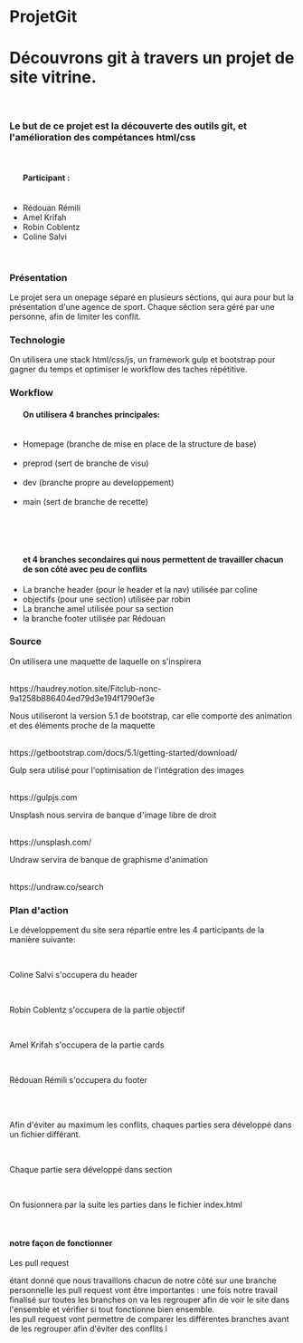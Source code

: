 # ProjetGit
<h1>Découvrons git à travers un projet de site vitrine.</h1> <br>
<h3>Le but de ce projet est la découverte des outils git, et l'amélioration des compétances html/css</h3> <br>

<ul><h4>Participant :</h4>
<br>
  <li>Rédouan Rémili </li>
  <li>Amel Krifah  </li>
  <li>Robin Coblentz </li>
  <li>Coline Salvi</li>
  </ul>
<br>

<h3>Présentation</h3>

<p>Le projet sera un onepage séparé en plusieurs séctions, qui aura pour but la présentation d'une agence de sport.
Chaque séction sera géré par une personne, afin de limiter les conflit.</p>

<h3>Technologie</h3>

<p>On utilisera une stack html/css/js, un framework gulp et bootstrap pour gagner du temps et optimiser le workflow des taches répétitive.</p>

<h3>Workflow</h3>

<ul><h4>On utilisera 4 branches principales:</h4><br>

<li>Homepage (branche de mise en place de la structure de base)</li><br>
<li>preprod (sert de branche de visu)</li><br>
<li>dev (branche propre au developpement)</li><br>
<li>main (sert de branche de recette)</li><br>
</ul><br><br>
<ul><h4>et 4 branches secondaires qui nous permettent de travailler chacun de son côté avec peu de conflits</h4>
  <li>La branche header (pour le header et la nav) utilisée par coline</li>
  <li>objectifs (pour une section) utilisée par robin</li>
  <li>La branche amel utilisée pour sa section</li>
  <li>la branche footer utilisée par Rédouan</li>
</ul>

<h3>Source</h3>

<p>On utilisera une maquette de laquelle on s'inspirera</p><br>
<a>https://haudrey.notion.site/Fitclub-nonc-9a1258b886404ed79d3e194f1790ef3e</a>

<p>Nous utiliseront la version 5.1 de bootstrap, car elle comporte des animation et des éléments proche de la maquette</p><br>
<a>https://getbootstrap.com/docs/5.1/getting-started/download/</a>

<p>Gulp sera utilisé pour l'optimisation de l'intégration des images</p><br>
<a>https://gulpjs.com</a>

<p>Unsplash nous servira de banque d'image libre de droit</p><br>
<a>https://unsplash.com/</a>

<p>Undraw servira de banque de graphisme d'animation</p><br>
<a>https://undraw.co/search</a>


<h3>Plan d'action</h3>

<p>Le développement du site sera répartie entre les 4 participants de la manière suivante:</p><br>

<p>Coline Salvi s'occupera du header</p><br>
<p>Robin Coblentz s'occupera de la partie objectif</p><br>
<p>Amel Krifah s'occupera de la partie cards</p><br>
<p>Rédouan Rémili s'occupera du footer</p><br><br>

<p>Afin d'éviter au maximum les conflits, chaques parties sera développé dans un fichier différant.</p><br>
<p>Chaque partie sera développé dans section</p><br>
<p>On fusionnera par la suite les parties dans le fichier index.html</p><br>

<h4>notre façon de fonctionner</h4>
<p>Les pull request</p>
<p>étant donné que nous travaillons chacun de notre côté sur une branche personnelle les pull request vont être importantes : une fois notre travail finalisé sur toutes les branches on va les regrouper afin de voir le site dans l'ensemble et vérifier si tout fonctionne bien ensemble. <br> les pull request vont permettre de comparer les différentes branches avant de les regrouper afin d'éviter des conflits l</p>